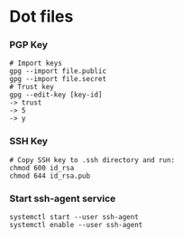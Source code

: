 # Dot files

### PGP Key
```
# Import keys
gpg --import file.public 
gpg --import file.secret
# Trust key 
gpg --edit-key [key-id]
-> trust  
-> 5  
-> y 
```

### SSH Key
```
# Copy SSH key to .ssh directory and run:
chmod 600 id_rsa 
chmod 644 id_rsa.pub
```

### Start ssh-agent service
```
systemctl start --user ssh-agent
systemctl enable --user ssh-agent
```
